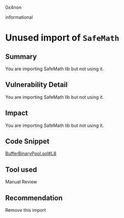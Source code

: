 0x4non

informational

# Unused import of `SafeMath`

## Summary
You are importing SafeMath lib but not using it.

## Vulnerability Detail
You are importing SafeMath lib but not using it.

## Impact
You are importing SafeMath lib but not using it.

## Code Snippet
[BufferBinaryPool.sol#L8](https://github.com/sherlock-audit/2022-11-buffer/blob/main/contracts/contracts/core/BufferBinaryPool.sol#L8)

## Tool used

Manual Review

## Recommendation
Remove this import
